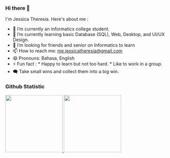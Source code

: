 ### Hi there 👋

I'm Jessica Theresia. Here's about me :

- 🔭 I’m currently an informatics college student.
- 🌱 I’m currently learning basic Database (SQL), Web, Desktop, and UI/UX Design.
- 👯 I’m looking for friends and senior on Informatics to learn
- 📫 How to reach me: me.jessicatheresia@gmail.com
- 😄 Pronouns: Bahasa, English
- ⚡ Fun fact :
      * Happy to learn but not too hard.
      * Like to work in a group.
- :left_speech_bubble: Take small wins and collect them into a big win.

### Github Statistic
<p align="left">
<a href="https://github.com/Jejetrs">
  <img height="180em" src="https://github-readme-stats-eight-theta.vercel.app/api?username=Jejetrs&show_icons=true&theme=algolia&include_all_commits=true&count_private=true"/>
  <img height="180em" src="https://github-readme-stats-eight-theta.vercel.app/api/top-langs/?username=Jejetrs&layout=compact&langs_count=8&theme=algolia"/>
</a>
</p>

